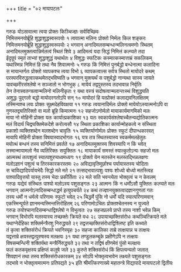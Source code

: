 +++
title = "०२ मायापटलः"

+++

गरुडः
योऽसावात्मा त्वया प्रोक्तः किञ्चिज्ज्ञः सर्वविच्छिवः  
निमित्तमनयोर्ब्रूहि शुद्धाशुद्धस्वरूपयोः १
त्वयात्मा मलिनः प्रोक्तो निर्मलः किल शङ्करः  
निमित्तमनयोर्ब्रूहि शुद्धाशुद्धस्वरूपयोः २
भगवान्
अनादिमलसम्बन्धान्मलिनत्वमणोः स्थितम्  
अनादिमलमुक्तत्वान्निर्मलत्वं स्थितं शिवे ३
आदिमत्वं यदा सिद्धं निमित्तं कल्प्यते तदा  
ईदृग्रूपं स्मृतं ताभ्यां शुद्धाशुद्धं यथार्थतः ४
विशुद्धः स्फटिकः कस्मात्कस्मात्ताम्रं सकलिकम्  
यथास्मिन्न निमित्तं हि तथा नैव शिवात्मनोः ५
गरुडः
किं निमित्तं पुनर्बद्धो बन्धेनात्मा कलादिना  
स मायान्तर्गतः प्रोक्तो व्यापकश्च त्वया विभो ६
व्यापकत्वात्स सर्वत्र स्थितो मायोदरे कथम्  
परस्परविरुद्धत्वात्कथमेतद्भविष्यति ७
भगवान्
मुक्त्यर्थं स पशुर्बद्धो नान्यथा सास्य जायते  
यावच्छरीरसंश्लेषो न सञ्जातो न भोगभुक् ८
मायेयं तद्वपुस्तस्य तदभावान्न निर्वृतिः  
तेन तेनास्वतन्त्रत्वान्मलिनो मलिनीकृतः ९
यथा वस्त्रं सदोषत्वान्मलान्तःस्थं विशुद्ध्यति  
अशुद्धः पुद्गलो बद्धो मायोदरगतोऽपि सन् १०
मायोदरं हि यत्प्रोक्तं कलाद्यवनिलक्षितम्  
तस्मिन्यश्च लयः प्रोक्तः सूक्ष्मदेहविवक्षया ११
गरुडः
त्वयानादिर्मलः प्रोक्तो मायेयोऽस्यात्मनोऽपि वा  
गुणस्तद्व्यतिरिक्तो वा मलो ब्रूहि किमात्मनः १२
सहजोऽणोर्मलो मायाकार्यमागमिको मलः  
माया नो मोहिनी प्रोक्ता यतः कार्यात्प्रकाशिका १३
यतः स्वकार्यसंश्लेषाच्चैतन्यद्योतिकात्मनः  
मलं विदार्य चिद्व्यक्तिमेकदेशे करोत्यसौ १४
स्थिता प्रकाशिका कार्यान्मोहकत्वे न संस्थिता  
प्रकाशो व्यक्तिशब्देन मलशब्देन चावृतिः १५
व्यक्तिर्याणोर्मलः प्रोक्तः स्फुटं दीपान्धकारवत्  
मायापि मोहिनी प्रोक्ता विषयास्वादभोगतः १६
यत्र तत्र स्थितस्यास्य स्वकर्ममलहेतुतः  
मयोत्थं बन्धनं तस्य सनिमित्तं प्रवर्तते १७
अनादिमलमुक्तस्य शिवस्यापि न किं भवेत्  
तस्मान्मायामलो नैव व्यतिरिक्तः सयुक्तितः १८
मायाकार्यं समस्तं स्यात्कुतोऽन्यः सहजो मलः  
आत्मस्थं तत्पशुत्वं स्यात्पशुरप्यध्वमध्यगः १९
प्रोक्तो येन मतस्तेन मलस्तद्भिन्नलक्षणः  
मलोऽज्ञानं पशुत्वं च तिरस्कारकरस्तमः २०
अविद्यावृतिमूर्छाश्च पर्यायास्तस्य चोदिताः  
स चाविद्यादिपर्यायभेदैः सिद्धो मते मते २१
तत्सद्भावात्पशुः पश्यः शोध्यो बोध्यो मतस्त्विह  
पाश्यादिवृत्तयो यास्तु तस्य भेदाः प्रकीर्तिताः २२
मले सति भवन्त्येता भोक्तृत्वं च न केवलम्  
गरुडः
यद्येवं संस्थितः पाश्यो मलोऽस्य पशुसङ्गतः २३
आत्मनः किं न धर्मोऽसौ युक्तितः कल्प्यते मलः  
भगवान्
आत्मनोऽनादिसम्बन्धाद्धर्म इत्युपचर्यते २४
कथं तज्ज्ञानयुक्तत्वादज्ञानगुणतां गतः  
तस्य धर्मो न धर्मत्वे परिणामः स्फुटो भवेत् २५
चिद्धर्मे पुंसि नो धर्मो यदि स्यात्परिणामवान्  
एकस्मिन्पूर्यते ज्ञानमन्यस्मिन्तत्तिरोहितम् २६
परिणामोऽचितः प्रोक्तश्चेतनस्य न युज्यते  
गरुडः
तयोश्चानादिसम्बन्धाद्विश्लेषो न विभुत्वतः २७
सहजप्रलये प्राप्ते तस्य नाशो भवेन्न किम्  
भगवान्
विभोरपि मलस्यास्य तच्छक्तेः क्रियते वधः २८
उपायाच्छक्तिसंरोधः कथञ्चित्क्रियते मले  
यथाग्नेर्दहिका शक्तिर्मन्त्रैरशु निरुद्ध्यते २९
तद्वत्तच्छक्तिसंरोधाद्विश्लिष्ट इति कथ्यते  
तं कृत्वा शक्तिसंरोधं क्रियते भवनिस्पृहः ३०
सहजा कालिका ताम्रे तत्क्षयान्न च तत्क्षयः  
यद्वत्ताम्रे क्षयस्तद्वत्पुरुषस्य मलक्षयः ३१
यथा तण्डुलकम्बूके प्रक्षीणेऽपि न तत्क्षयः  
विषसम्बन्धिनी शक्तिर्यथा मन्त्रैर्निरुद्ध्यते ३२
तथा न तद्विषं क्षीणमेवं पुंसो मलक्षयः  
फलं कतकवृक्षस्य प्रक्षिप्तं कलुषे जले ३३
कुरुते शक्तिसंरोधं किं क्षिपत्यन्यतो जलात्  
शिवज्ञानं तथा तस्य शक्तिसंरोधकारकम् ३४
सोऽपि भोक्तृत्वभावेन लक्ष्यते पशुसङ्गतः  
तदभावे न भोक्तृत्वमात्मनः प्रतिपद्यते ३५
इति श्रीमत्किरणाख्ये महातन्त्रे विद्यापादे मायापटलो द्वितीयः  
